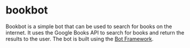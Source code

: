 # bookbot

Bookbot is a simple bot that can be used to search for books on the internet. It uses the Google Books API to search for books and return the results to the user. The bot is built using the [Bot Framework](https://dev.botframework.com/).
